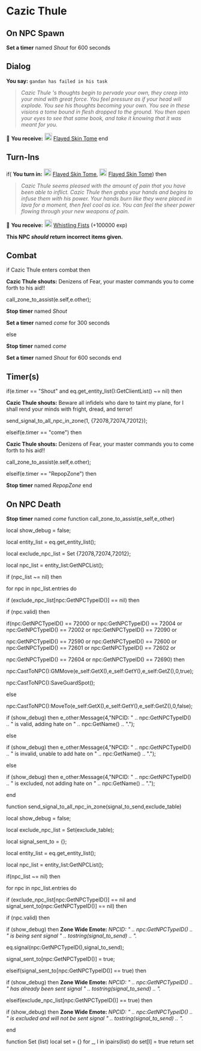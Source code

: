 # Cazic Thule


## On NPC Spawn

**Set a timer** named *Shout* for 600 seconds




## Dialog

**You say:** `gandan has failed in his task`



>*Cazic Thule 's thoughts begin to pervade your own, they creep into your mind with great force. You feel pressure as if your head will explode. You see his thoughts becoming your own. You see in these visions a tome bound in flesh dropped to the ground. You then open your eyes to see that same book, and take it knowing that it was meant for you.*


 &#127873; **You receive:**  <img style="background:url(/static/icons/blank_slot.gif);width:20px;height:20px;" src="/static/icons/item_778.png" alt="" /> <a
                                href="/item/18898" data-url="18898" class="tooltip-link link">Flayed Skin Tome</a>
end

## Turn-Ins



if( **You turn in:** <img style="background:url(/static/icons/blank_slot.gif);width:20px;height:20px;" src="/static/icons/item_778.png" alt="" /> <a
                                href="/item/18898" data-url="18898" class="tooltip-link link">Flayed Skin Tome</a>, <img style="background:url(/static/icons/blank_slot.gif);width:20px;height:20px;" src="/static/icons/item_778.png" alt="" /> <a
                                href="/item/18899" data-url="18899" class="tooltip-link link">Flayed Skin Tome</a>) then


>*Cazic Thule seems pleased with the amount of pain that you have been able to inflict. Cazic Thule then grabs your hands and begins to infuse them with his power. Your hands burn like they were placed in lava for a moment, then feel cool as ice. You can feel the sheer power flowing through your new weapons of pain.*


 &#127873; **You receive:**  <img style="background:url(/static/icons/blank_slot.gif);width:20px;height:20px;" src="/static/icons/item_971.png" alt="" /> <a
                                href="/item/7836" data-url="7836" class="tooltip-link link">Whistling Fists</a> (+100000 exp)

 

**This NPC *should* return incorrect items given.**

## Combat

if  Cazic Thule enters combat  then





**Cazic Thule shouts:** <span class="text-danger">Denizens of Fear, your master commands you to come forth to his aid!!</span>


call_zone_to_assist(e.self,e.other);


**Stop timer** named *Shout*


**Set a timer** named *come* for 300 seconds

else


**Stop timer** named *come*


**Set a timer** named *Shout* for 600 seconds
end

## Timer(s)

if(e.timer == "Shout" and eq.get_entity_list():GetClientList() ~= nil) then


**Cazic Thule shouts:** <span class="text-danger">Beware all infidels who dare to taint my plane, for I shall rend your minds with fright, dread, and terror!</span>








send_signal_to_all_npc_in_zone(1, {72078,72074,72012});

elseif(e.timer == "come") then


**Cazic Thule shouts:** <span class="text-danger">Denizens of Fear, your master commands you to come forth to his aid!!</span>


call_zone_to_assist(e.self,e.other);

elseif(e.timer == "RepopZone") then


**Stop timer** named *RepopZone*
end

## On NPC Death

**Stop timer** named *come*
function call_zone_to_assist(e_self,e_other)



local show_debug = false;



local entity_list = eq.get_entity_list();





local exclude_npc_list = Set {72078,72074,72012};

local npc_list = entity_list:GetNPCList();

if (npc_list ~= nil) then


for npc in npc_list.entries do



if (exclude_npc_list[npc:GetNPCTypeID()] == nil) then









if (npc.valid) then





if(npc:GetNPCTypeID() == 72000 or npc:GetNPCTypeID() == 72004 or npc:GetNPCTypeID() == 72002 or npc:GetNPCTypeID() == 72090 or 





npc:GetNPCTypeID() == 72590 or npc:GetNPCTypeID() == 72600 or npc:GetNPCTypeID() == 72601 or npc:GetNPCTypeID() == 72602 or





npc:GetNPCTypeID() == 72604 or npc:GetNPCTypeID() == 72690) then






npc:CastToNPC():GMMove(e_self:GetX(),e_self:GetY(),e_self:GetZ(),0,true);






npc:CastToNPC():SaveGuardSpot();





else






npc:CastToNPC():MoveTo(e_self:GetX(),e_self:GetY(),e_self:GetZ(),0,false);









if (show_debug) then e_other:Message(4,"NPCID: " .. npc:GetNPCTypeID() .. " is valid, adding hate on " .. npc:GetName() .. ".");



else





if (show_debug) then e_other:Message(4,"NPCID: " .. npc:GetNPCTypeID() .. " is invalid, unable to add hate on " .. npc:GetName() .. ".");





else




if (show_debug) then e_other:Message(4,"NPCID: " .. npc:GetNPCTypeID() .. " is excluded, not adding hate on " .. npc:GetName() .. ".");


end

function send_signal_to_all_npc_in_zone(signal_to_send,exclude_table)



local show_debug = false;



local exclude_npc_list = Set(exclude_table);



local signal_sent_to = {};



local entity_list = eq.get_entity_list();



local npc_list = entity_list:GetNPCList();



if(npc_list ~= nil) then


for npc in npc_list.entries do



if (exclude_npc_list[npc:GetNPCTypeID()] == nil and signal_sent_to[npc:GetNPCTypeID()] == nil) then









if (npc.valid) then





if (show_debug) then **Zone Wide Emote:** <span class="text-warning">*NPCID: " .. npc:GetNPCTypeID() .. " is being sent signal " .. tostring(signal_to_send) .. ".*</span>










eq.signal(npc:GetNPCTypeID(),signal_to_send);











signal_sent_to[npc:GetNPCTypeID()] = true;






elseif(signal_sent_to[npc:GetNPCTypeID()] == true) then




if (show_debug) then **Zone Wide Emote:** <span class="text-warning">*NPCID: " .. npc:GetNPCTypeID() .. " has already been sent signal " .. tostring(signal_to_send) .. ".*</span>


elseif(exclude_npc_list[npc:GetNPCTypeID()] == true) then




if (show_debug) then **Zone Wide Emote:** <span class="text-warning">*NPCID: " .. npc:GetNPCTypeID() .. " is excluded and will not be sent signal " .. tostring(signal_to_send) .. ".*</span>


end



function Set (list)
  local set = {}
  for _, l in ipairs(list) do set[l] = true  return set